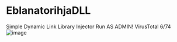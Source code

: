 # EblanatorihjaDLL
Simple Dynamic Link Library Injector
Run AS ADMIN!
VirusTotal 6/74
![image](https://github.com/user-attachments/assets/b7726017-c1c2-4fb1-b90c-94220359b570)
